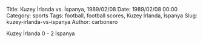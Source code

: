 Title: Kuzey İrlanda vs. İspanya, 1989/02/08
Date: 1989/02/08 00:00
Category: sports
Tags: football, football scores, Kuzey İrlanda, İspanya
Slug: kuzey-irlanda-vs-ispanya
Author: carbonero


Kuzey İrlanda 0 - 2 İspanya
